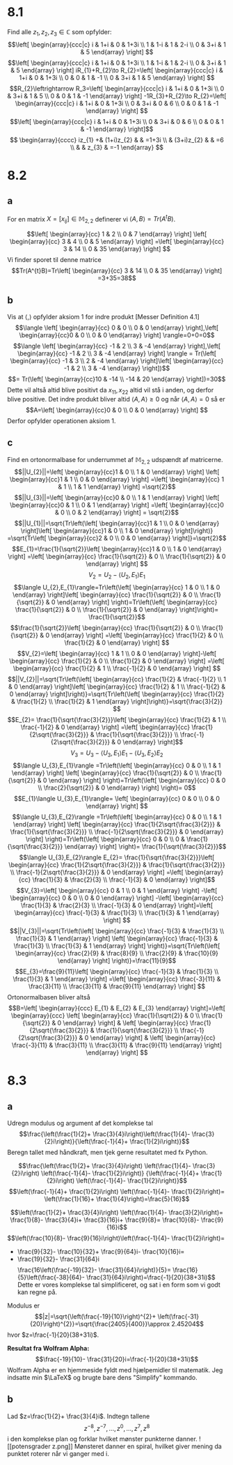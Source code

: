 # 8.1
Find alle $z_{1},z_{2},z_{3}\in \mathbb{C}$ som opfylder:
$$\left[
\begin{array}{ccc|c}
i & 1+i & 0  & 1+3i \\ 
1 & 1-i & 1 & 2-i \\ 
0  & 3+i & 1 & 5
\end{array}
\right] $$
$$\left[
\begin{array}{ccc|c}
i & 1+i & 0  & 1+3i \\ 
1 & 1-i & 1 & 2-i \\ 
 0 & 3+i & 1 & 5
\end{array}
\right] iR_{1}+R_{2}\to R_{2}=\left[
\begin{array}{ccc|c}
i & 1+i & 0  & 1+3i \\ 
0 & 0 & 1 & -1 \\ 
0 & 3+i & 1 & 5
\end{array}
\right] $$
$$R_{2}\leftrightarrow R_3=\left[
\begin{array}{ccc|c}
i & 1+i & 0  & 1+3i \\ 
0 & 3+i & 1 & 5  \\ 
0 & 0 & 1 & -1
\end{array}
\right] -1R_{3}+R_{2}\to R_{2}=\left[
\begin{array}{ccc|c}
i & 1+i & 0  & 1+3i \\ 
0 & 3+i & 0 & 6  \\ 
0 & 0 & 1 & -1
\end{array}
\right] $$
$$\left[
\begin{array}{ccc|c}
i & 1+i & 0  & 1+3i \\ 
0 & 3+i & 0 & 6  \\ 
0 & 0 & 1 & -1
\end{array}
\right]$$
$$
\begin{array}{cccc}
iz_{1} +& (1+i)z_{2}  &   & =1+3i \\ 
  & (3+i)z_{2} &   & =6 \\ 
   &   & z_{3} & =-1
\end{array}
 $$
 
# 8.2
## a
For en matrix $X=[x_{ij}]\in \mathbb{M}_{2,2}$ definerer vi $\langle A,B \rangle=Tr(A^{t}B)$.

$$\left[
\begin{array}{cc}
1 & 2 \\ 0 & 7
\end{array}
\right]
\left[
\begin{array}{cc}
3 & 4 \\ 0 & 5
\end{array}
\right] =\left[
\begin{array}{cc}
3 & 14 \\ 0 & 35
\end{array}
\right] $$
Vi finder sporet til denne matrice
$$Tr(A^{t}B)=Tr\left[
\begin{array}{cc}
3 & 14 \\ 0 & 35
\end{array}
\right] =3+35=38$$

## b
Vis at $\langle , \rangle$ opfylder aksiom 1 for indre produkt [Messer Definition 4.1]
$$\langle \left[
\begin{array}{cc}
0 & 0  \\ 0 & 0
\end{array}
\right],\left[
\begin{array}{cc}0 & 0 \\  0 & 0
\end{array}
\right]  \rangle=0+0=0$$
$$\langle \left[
\begin{array}{cc}
-1 & 2 \\ 3 & -4
\end{array}
\right],\left[
\begin{array}{cc}
-1 & 2 \\ 3 & -4
\end{array}
\right] \rangle = Tr(\left[
\begin{array}{cc}
-1 & 3 \\ 2 & -4
\end{array}
\right]\left[
\begin{array}{cc}
-1 & 2 \\ 3 & -4
\end{array}
\right])$$
$$= Tr(\left[
\begin{array}{cc}10 & -14 \\ -14 & 20
\end{array}
\right])=30$$
Dette vil altså altid blive positivt da $x_{11},x_{22}$ altid vil stå i anden, og derfor blive positive. Det indre produkt bliver altid $\langle A,A \rangle \geq 0$ og når $\langle A,A \rangle =0$ så er $$A=\left[
\begin{array}{cc}0 & 0 \\ 0 & 0
\end{array}
\right] $$
Derfor opfylder operationen aksiom 1.
## c
Find en ortonormalbase for underrummet af $\mathbb{M}_{2,2}$ udspændt af matricerne.
$$||U_{2}||=\left[
\begin{array}{cc}1 & 0 \\ 1 & 0
\end{array}
\right] \left[
\begin{array}{cc}1 & 1  \\ 0 & 0
\end{array}
\right] =\left[
\begin{array}{cc} 1 & 1 \\ 1 & 1
\end{array}
\right] =\sqrt{2}$$
$$||U_{3}||=\left[
\begin{array}{cc}0 & 0 \\ 1 & 1
\end{array}
\right] \left[
\begin{array}{cc}0 & 1 \\ 0 & 1
\end{array}
\right] =\left[
\begin{array}{cc}0 & 0 \\ 0 & 2
\end{array}
\right] = \sqrt{2}$$
$$||U_{1}||=\sqrt{Tr\left(\left[
\begin{array}{cc}1 & 1 \\ 0 & 0
\end{array}
\right]\left[
\begin{array}{cc}1 & 0  \\ 1 & 0
\end{array}
\right]\right)} =\sqrt{Tr\left[
\begin{array}{cc}2 & 0 \\ 0 & 0
\end{array}
\right]}=\sqrt{2}$$
$$E_{1}=\frac{1}{\sqrt{2}}\left[
\begin{array}{cc}1 & 0 \\ 1 & 0
\end{array}
\right] =\left[
\begin{array}{cc} \frac{1}{\sqrt{2}} & 0 \\ 
\frac{1}{\sqrt{2}} & 0 
\end{array}
\right] $$
$$V_{2}=U_{2}-\langle U_{2},E_{1}\rangle E_{1}$$
$$\langle U_{2},E_{1}\rangle=Tr\left(\left[
\begin{array}{cc}
1 & 0 \\ 
1 & 0
\end{array}
\right]\left[
\begin{array}{cc} 
\frac{1}{\sqrt{2}} & 0 \\ 
\frac{1}{\sqrt{2}} & 0
\end{array}
\right] \right)=Tr\left(\left[
\begin{array}{cc}
\frac{1}{\sqrt{2}} & 0 \\ 
\frac{1}{\sqrt{2}} & 0
\end{array}
\right]\right)= \frac{1}{\sqrt{2}}$$
$$\frac{1}{\sqrt{2}}\left[
\begin{array}{cc}
\frac{1}{\sqrt{2}} & 0 \\ 
\frac{1}{\sqrt{2}} & 0
\end{array}
\right] =\left[
\begin{array}{cc}
\frac{1}{2} & 0 \\ \frac{1}{2} & 0
\end{array}
\right] $$
$$V_{2}=\left[
\begin{array}{cc}
1 & 1  \\  0 & 0
\end{array}
\right]-\left[
\begin{array}{cc}
\frac{1}{2} & 0  \\ \frac{1}{2} & 0
\end{array}
\right]  =\left[
\begin{array}{cc}
\frac{1}{2} & 1 \\ \frac{-1}{2} & 0
\end{array}
\right] $$
$$||V_{2}||=\sqrt{Tr\left(\left[
\begin{array}{cc}
\frac{1}{2} & \frac{-1}{2} \\ 1 & 0
\end{array}
\right]\left[
\begin{array}{cc}
\frac{1}{2} & 1 \\ \frac{-1}{2} & 0
\end{array}
\right]\right)}=\sqrt{Tr\left(\left[
\begin{array}{cc}
\frac{1}{2} & \frac{1}{2} \\ \frac{1}{2} & 1
\end{array}
\right]\right)}=\sqrt{\frac{3}{2}} $$
$$E_{2}= \frac{1}{\sqrt{\frac{3}{2}}}\left[
\begin{array}{cc}
\frac{1}{2} & 1 \\ \frac{-1}{2} & 0
\end{array}
\right] =\left[
\begin{array}{cc}
\frac{1}{2\sqrt{\frac{3}{2}}} &  
\frac{1}{\sqrt{\frac{3}{2}}} \\ 
\frac{-1}{2\sqrt{\frac{3}{2}}} & 0
\end{array}
\right]$$
$$V_{3}=U_{3}-\langle U_{3},E_{1}\rangle E_{1}-\langle U_{3},E_{2}\rangle E_{2}$$
$$\langle U_{3},E_{1}\rangle =Tr\left(\left[
\begin{array}{cc}
0 & 0 \\ 
1 & 1
\end{array}
\right]
\left[
\begin{array}{cc}
\frac{1}{\sqrt{2}} & 0 \\ 
\frac{1}{\sqrt{2}} & 0
\end{array}
\right] \right)=Tr\left(\left[
\begin{array}{cc}
0 & 0 \\ 
\frac{2}{\sqrt{2}} & 0
\end{array}
\right] \right)= 0$$
$$E_{1}\langle U_{3},E_{1}\rangle= \left[
\begin{array}{cc}
0 & 0  \\ 
0 & 0
\end{array}
\right] $$
$$\langle U_{3},E_{2}\rangle =Tr\left(\left[
\begin{array}{cc}
0 & 0 \\ 
1 & 1
\end{array}
\right] 
\left[
\begin{array}{cc}
\frac{1}{2\sqrt{\frac{3}{2}}} &  
\frac{1}{\sqrt{\frac{3}{2}}} \\ 
\frac{-1}{2\sqrt{\frac{3}{2}}} & 0
\end{array}
\right] \right)=Tr\left(\left[
\begin{array}{cc}
0 & 0 \\ 
0 & \frac{1}{\sqrt{\frac{3}{2}}}
\end{array}
\right] \right)= \frac{1}{\sqrt{\frac{3}{2}}}$$
$$\langle U_{3},E_{2}\rangle E_{2}= \frac{1}{\sqrt{\frac{3}{2}}}\left[
\begin{array}{cc}
\frac{1}{2\sqrt{\frac{3}{2}}} &  
\frac{1}{\sqrt{\frac{3}{2}}} \\ 
\frac{-1}{2\sqrt{\frac{3}{2}}} & 0
\end{array}
\right] =\left[
\begin{array}{cc}
\frac{1}{3} & \frac{2}{3} \\ 
\frac{-1}{3} & 0
\end{array}
\right]$$
$$V_{3}=\left[
\begin{array}{cc}
0 & 1 \\ 
0 & 1
\end{array}
\right] -\left[
\begin{array}{cc}
0 & 0  \\ 0 & 0
\end{array}
\right] 
-\left[
\begin{array}{cc}
\frac{1}{3} & \frac{2}{3} \\ 
\frac{-1}{3} & 0
\end{array}
\right]=\left[
\begin{array}{cc}
\frac{-1}{3} & \frac{1}{3} \\ 
\frac{1}{3} & 1
\end{array}
\right]  $$
$$||V_{3}||=\sqrt{Tr\left(\left[
\begin{array}{cc}
\frac{-1}{3} & \frac{1}{3} \\ 
\frac{1}{3} & 1
\end{array}
\right] \left[
\begin{array}{cc}
\frac{-1}{3} & \frac{1}{3} \\ 
\frac{1}{3} & 1
\end{array}
\right] \right)}=\sqrt{Tr\left(\left[
\begin{array}{cc}
\frac{2}{9} & \frac{8}{9} \\ 
\frac{2}{9} & \frac{10}{9}
\end{array}
\right] \right)}=\frac{11}{9}$$
$$E_{3}=\frac{9}{11}\left[
\begin{array}{cc}
\frac{-1}{3} & \frac{1}{3} \\ 
\frac{1}{3} & 1
\end{array}
\right] =\left[
\begin{array}{cc}
\frac{-3}{11} & \frac{3}{11} \\ 
\frac{3}{11} & \frac{9}{11}
\end{array}
\right] $$
Ortonormalbasen bliver altså
$$B=\left[
\begin{array}{ccc}
E_{1} & E_{2} & E_{3}
\end{array}
\right]=\left[
\begin{array}{ccc}
\left[
\begin{array}{cc} \frac{1}{\sqrt{2}} & 0 \\ 
\frac{1}{\sqrt{2}} & 0 
\end{array}
\right] & 
\left[
\begin{array}{cc}
\frac{1}{2\sqrt{\frac{3}{2}}} &  
\frac{1}{\sqrt{\frac{3}{2}}} \\ 
\frac{-1}{2\sqrt{\frac{3}{2}}} & 0
\end{array}
\right] & 
\left[
\begin{array}{cc}
\frac{-3}{11} & \frac{3}{11} \\ 
\frac{3}{11} & \frac{9}{11}
\end{array}
\right]
\end{array}
\right] $$

# 8.3
## a
Udregn modulus og argument af det komplekse tal
$$\frac{\left(\frac{1}{2}+ \frac{3}{4}i\right)\left(\frac{1}{4}- \frac{3}{2}i\right)}{\left(\frac{-1}{4}+ \frac{1}{2}i\right)}$$
Beregn tallet med håndkraft, men tjek gerne resultatet med fx Python.

$$\frac{\left(\frac{1}{2}+ \frac{3}{4}i\right)
\left(\frac{1}{4}- \frac{3}{2}i\right)
\left(\frac{-1}{4}- \frac{1}{2}i\right)}
{\left(\frac{-1}{4}+ \frac{1}{2}i\right)
\left(\frac{-1}{4}- \frac{1}{2}i\right)}$$
$$\left(\frac{-1}{4}+ \frac{1}{2}i\right)
\left(\frac{-1}{4}- \frac{1}{2}i\right)=
\left(\frac{1}{16}+ \frac{1}{4}\right)=\frac{5}{16}$$

$$\left(\frac{1}{2}+ \frac{3}{4}i\right)
\left(\frac{1}{4}- \frac{3}{2}i\right)=
\frac{1}{8}- \frac{3}{4}i+ \frac{3}{16}i+ \frac{9}{8}=
\frac{10}{8}- \frac{9}{16}i$$
$$\left(\frac{10}{8}- \frac{9}{16}i\right)\left(\frac{-1}{4}- \frac{1}{2}i\right)=
- \frac{9}{32}- \frac{10}{32}+ \frac{9}{64}i- \frac{10}{16}i=
- \frac{19}{32}- \frac{31}{64}i$$
$$\frac{16\left(\frac{-19}{32}- \frac{31}{64}i\right)}{5}=
\frac{16}{5}\left(\frac{-38}{64}- \frac{31}{64}i\right)=\frac{-1}{20}(38+31i)$$
Dette er vores komplekse tal simplificeret, og sat i en form som vi godt kan regne på.

Modulus er 
$$|z|=\sqrt{\left(\frac{-19}{10}\right)^{2}+ \left(\frac{-31}{20}\right)^{2}}=\sqrt{\frac{2405}{400}}\approx 2.45204$$hvor $z=\frac{-1}{20}(38+31i)$.

**Resultat fra Wolfram Alpha:**
$$\frac{-19}{10}- \frac{31}{20}i=\frac{-1}{20}(38+31i)$$
Wolfram Alpha er en hjemmeside fyldt med hjælpemidler til matematik. Jeg indsatte min $\LaTeX$ og brugte bare dens "Simplify" kommando. 
## b
Lad $z=\frac{1}{2}+ \frac{3}{4}i$. Indtegn tallene $$z^{-8},z^{-7},...,z^0,...,z^7,z^{8}$$
i den komplekse plan og forklar hvilket mønster punkterne danner.
![[potensgrader z.png]]
Mønsteret danner en spiral, hvilket giver mening da punktet roterer når vi ganger med i.